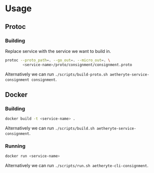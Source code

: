 # Usage

## Protoc

### Building

Replace service with the service we want to build in.

```bash
protoc --proto_path=. --go_out=. --micro_out=. \
		<service-name>/proto/consignment/consignment.proto
```

Alternatively we can run `./scripts/build-proto.sh aetheryte-service-consignment consignment`.

## Docker

### Building

```bash
docker build -t <service-name> .
```

Alternatively we can run `./scripts/build.sh aetheryte-service-consignment`.

### Running

```bash
docker run <service-name>
```

Alternatively we can run `./scripts/run.sh aetheryte-cli-consignment`.
